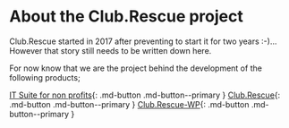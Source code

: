 # About the Club.Rescue project

Club.Rescue started in 2017 after preventing to start it for two years :-)...
However that story still needs to be written down here.

For now know that we are the project behind the development of the following products;

[IT Suite for non profits](https://github.com/clubrescue/clubrescue.github.io){: .md-button .md-button--primary } [Club.Rescue](https://github.com/clubrescue/clubrescue){: .md-button .md-button--primary } [Club.Rescue-WP](https://github.com/clubrescue/clubrescue-wp){: .md-button .md-button--primary }